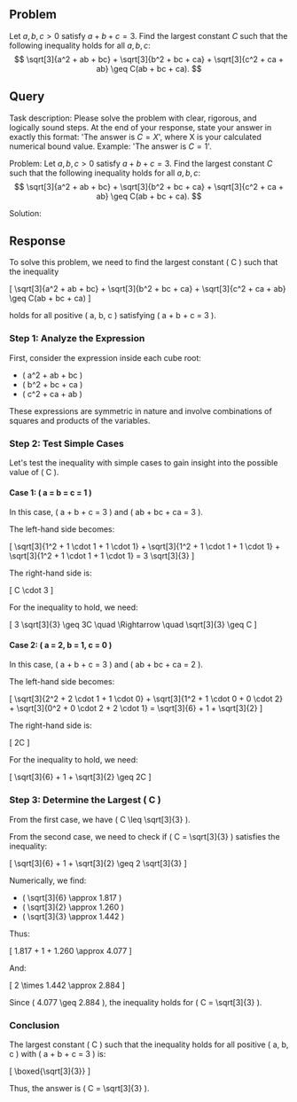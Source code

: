## Problem

Let $a, b, c > 0$ satisfy $a + b + c = 3$. Find the largest constant $C$ such that the following inequality holds for all $a, b, c$:
$$
\sqrt[3]{a^2 + ab + bc} + \sqrt[3]{b^2 + bc + ca} + \sqrt[3]{c^2 + ca + ab} \geq C(ab + bc + ca).
$$

## Query

Task description: Please solve the problem with clear, rigorous, and logically sound steps. At the end of your response, state your answer in exactly this format: 'The answer is $C=X$', where X is your calculated numerical bound value. Example: 'The answer is $C=1$'.

Problem: Let $a, b, c > 0$ satisfy $a + b + c = 3$. Find the largest constant $C$ such that the following inequality holds for all $a, b, c$:
$$
\sqrt[3]{a^2 + ab + bc} + \sqrt[3]{b^2 + bc + ca} + \sqrt[3]{c^2 + ca + ab} \geq C(ab + bc + ca).
$$

Solution:

## Response

To solve this problem, we need to find the largest constant \( C \) such that the inequality

\[
\sqrt[3]{a^2 + ab + bc} + \sqrt[3]{b^2 + bc + ca} + \sqrt[3]{c^2 + ca + ab} \geq C(ab + bc + ca)
\]

holds for all positive \( a, b, c \) satisfying \( a + b + c = 3 \).

### Step 1: Analyze the Expression

First, consider the expression inside each cube root:

- \( a^2 + ab + bc \)
- \( b^2 + bc + ca \)
- \( c^2 + ca + ab \)

These expressions are symmetric in nature and involve combinations of squares and products of the variables.

### Step 2: Test Simple Cases

Let's test the inequality with simple cases to gain insight into the possible value of \( C \).

#### Case 1: \( a = b = c = 1 \)

In this case, \( a + b + c = 3 \) and \( ab + bc + ca = 3 \).

The left-hand side becomes:

\[
\sqrt[3]{1^2 + 1 \cdot 1 + 1 \cdot 1} + \sqrt[3]{1^2 + 1 \cdot 1 + 1 \cdot 1} + \sqrt[3]{1^2 + 1 \cdot 1 + 1 \cdot 1} = 3 \sqrt[3]{3}
\]

The right-hand side is:

\[
C \cdot 3
\]

For the inequality to hold, we need:

\[
3 \sqrt[3]{3} \geq 3C \quad \Rightarrow \quad \sqrt[3]{3} \geq C
\]

#### Case 2: \( a = 2, b = 1, c = 0 \)

In this case, \( a + b + c = 3 \) and \( ab + bc + ca = 2 \).

The left-hand side becomes:

\[
\sqrt[3]{2^2 + 2 \cdot 1 + 1 \cdot 0} + \sqrt[3]{1^2 + 1 \cdot 0 + 0 \cdot 2} + \sqrt[3]{0^2 + 0 \cdot 2 + 2 \cdot 1} = \sqrt[3]{6} + 1 + \sqrt[3]{2}
\]

The right-hand side is:

\[
2C
\]

For the inequality to hold, we need:

\[
\sqrt[3]{6} + 1 + \sqrt[3]{2} \geq 2C
\]

### Step 3: Determine the Largest \( C \)

From the first case, we have \( C \leq \sqrt[3]{3} \).

From the second case, we need to check if \( C = \sqrt[3]{3} \) satisfies the inequality:

\[
\sqrt[3]{6} + 1 + \sqrt[3]{2} \geq 2 \sqrt[3]{3}
\]

Numerically, we find:

- \( \sqrt[3]{6} \approx 1.817 \)
- \( \sqrt[3]{2} \approx 1.260 \)
- \( \sqrt[3]{3} \approx 1.442 \)

Thus:

\[
1.817 + 1 + 1.260 \approx 4.077
\]

And:

\[
2 \times 1.442 \approx 2.884
\]

Since \( 4.077 \geq 2.884 \), the inequality holds for \( C = \sqrt[3]{3} \).

### Conclusion

The largest constant \( C \) such that the inequality holds for all positive \( a, b, c \) with \( a + b + c = 3 \) is:

\[
\boxed{\sqrt[3]{3}}
\]

Thus, the answer is \( C = \sqrt[3]{3} \).